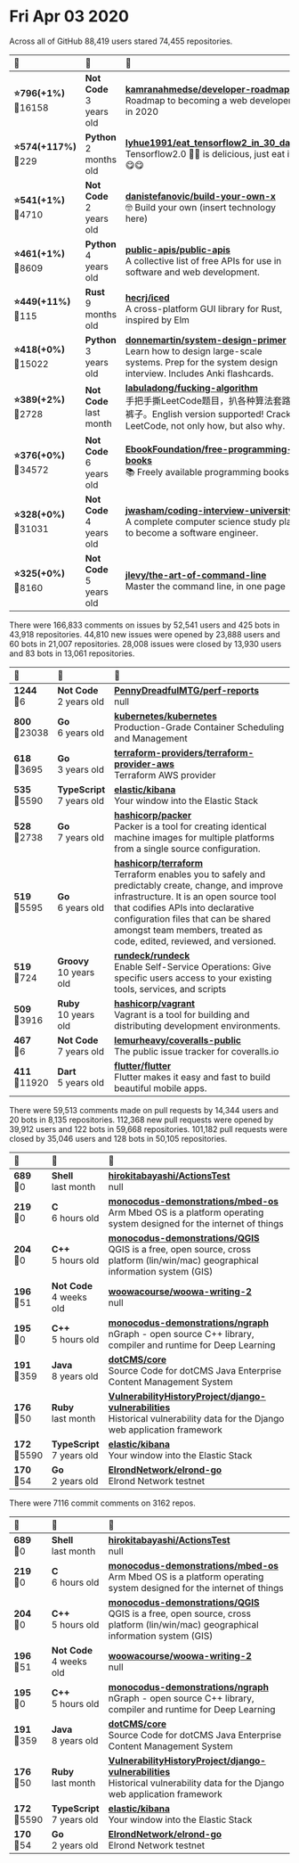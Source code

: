 # Fri Apr 03 2020

Across all of GitHub 88,419 users stared 
74,455 repositories. 

| :page_with_curl: | :calendar: | :page_with_curl: |
| :--- | :--- | :--- |
| **:star:796(+1%)**<br>:twisted_rightwards_arrows:16158 | **Not Code**<br>3 years old | **[kamranahmedse/developer-roadmap](https://github.com/kamranahmedse/developer-roadmap)**<br>Roadmap to becoming a web developer in 2020 |
| **:star:574(+117%)**<br>:twisted_rightwards_arrows:229 | **Python**<br>2 months old | **[lyhue1991/eat_tensorflow2_in_30_days](https://github.com/lyhue1991/eat_tensorflow2_in_30_days)**<br>Tensorflow2.0 🍎🍊 is delicious, just eat it! 😋😋 |
| **:star:541(+1%)**<br>:twisted_rightwards_arrows:4710 | **Not Code**<br>2 years old | **[danistefanovic/build-your-own-x](https://github.com/danistefanovic/build-your-own-x)**<br>🤓 Build your own (insert technology here) |
| **:star:461(+1%)**<br>:twisted_rightwards_arrows:8609 | **Python**<br>4 years old | **[public-apis/public-apis](https://github.com/public-apis/public-apis)**<br>A collective list of free APIs for use in software and web development. |
| **:star:449(+11%)**<br>:twisted_rightwards_arrows:115 | **Rust**<br>9 months old | **[hecrj/iced](https://github.com/hecrj/iced)**<br>A cross-platform GUI library for Rust, inspired by Elm |
| **:star:418(+0%)**<br>:twisted_rightwards_arrows:15022 | **Python**<br>3 years old | **[donnemartin/system-design-primer](https://github.com/donnemartin/system-design-primer)**<br>Learn how to design large-scale systems. Prep for the system design interview.  Includes Anki flashcards. |
| **:star:389(+2%)**<br>:twisted_rightwards_arrows:2728 | **Not Code**<br>last month | **[labuladong/fucking-algorithm](https://github.com/labuladong/fucking-algorithm)**<br>手把手撕LeetCode题目，扒各种算法套路的裤子。English version supported! Crack LeetCode, not only how, but also why.  |
| **:star:376(+0%)**<br>:twisted_rightwards_arrows:34572 | **Not Code**<br>6 years old | **[EbookFoundation/free-programming-books](https://github.com/EbookFoundation/free-programming-books)**<br>:books: Freely available programming books |
| **:star:328(+0%)**<br>:twisted_rightwards_arrows:31031 | **Not Code**<br>4 years old | **[jwasham/coding-interview-university](https://github.com/jwasham/coding-interview-university)**<br>A complete computer science study plan to become a software engineer. |
| **:star:325(+0%)**<br>:twisted_rightwards_arrows:8160 | **Not Code**<br>5 years old | **[jlevy/the-art-of-command-line](https://github.com/jlevy/the-art-of-command-line)**<br>Master the command line, in one page |

There were 166,833 comments on issues by 52,541 users and 425 bots in 43,918 repositories.
44,810 new issues were opened by 23,888 users and 60 bots in 21,007 repositories.
28,008 issues were closed by 13,930 users and 83 bots in 13,061 repositories.

| :speech_balloon: | :calendar: | :page_with_curl: |
| :--- | :--- | :--- |
| **1244**<br>:twisted_rightwards_arrows:6 | **Not Code**<br>2 years old | **[PennyDreadfulMTG/perf-reports](https://github.com/PennyDreadfulMTG/perf-reports)**<br>null |
| **800**<br>:twisted_rightwards_arrows:23038 | **Go**<br>6 years old | **[kubernetes/kubernetes](https://github.com/kubernetes/kubernetes)**<br>Production-Grade Container Scheduling and Management |
| **618**<br>:twisted_rightwards_arrows:3695 | **Go**<br>3 years old | **[terraform-providers/terraform-provider-aws](https://github.com/terraform-providers/terraform-provider-aws)**<br>Terraform AWS provider |
| **535**<br>:twisted_rightwards_arrows:5590 | **TypeScript**<br>7 years old | **[elastic/kibana](https://github.com/elastic/kibana)**<br>Your window into the Elastic Stack |
| **528**<br>:twisted_rightwards_arrows:2738 | **Go**<br>7 years old | **[hashicorp/packer](https://github.com/hashicorp/packer)**<br>Packer is a tool for creating identical machine images for multiple platforms from a single source configuration. |
| **519**<br>:twisted_rightwards_arrows:5595 | **Go**<br>6 years old | **[hashicorp/terraform](https://github.com/hashicorp/terraform)**<br>Terraform enables you to safely and predictably create, change, and improve infrastructure. It is an open source tool that codifies APIs into declarative configuration files that can be shared amongst team members, treated as code, edited, reviewed, and versioned. |
| **519**<br>:twisted_rightwards_arrows:724 | **Groovy**<br>10 years old | **[rundeck/rundeck](https://github.com/rundeck/rundeck)**<br>Enable Self-Service Operations: Give specific users access to your existing tools, services, and scripts |
| **509**<br>:twisted_rightwards_arrows:3916 | **Ruby**<br>10 years old | **[hashicorp/vagrant](https://github.com/hashicorp/vagrant)**<br>Vagrant is a tool for building and distributing development environments. |
| **467**<br>:twisted_rightwards_arrows:6 | **Not Code**<br>7 years old | **[lemurheavy/coveralls-public](https://github.com/lemurheavy/coveralls-public)**<br>The public issue tracker for coveralls.io |
| **411**<br>:twisted_rightwards_arrows:11920 | **Dart**<br>5 years old | **[flutter/flutter](https://github.com/flutter/flutter)**<br>Flutter makes it easy and fast to build beautiful mobile apps. |

There were 59,513 comments made on pull requests by 14,344 users and 20 bots in 8,135 repositories.
112,368 new pull requests were opened by 39,912 users and 122 bots in 59,668 repositories.
101,182 pull requests were closed by 35,046 users and 128 bots in 50,105 repositories.

| :speech_balloon: | :calendar: | :page_with_curl: |
| :--- | :--- | :--- |
| **689**<br>:twisted_rightwards_arrows:0 | **Shell**<br>last month | **[hirokitabayashi/ActionsTest](https://github.com/hirokitabayashi/ActionsTest)**<br>null |
| **219**<br>:twisted_rightwards_arrows:0 | **C**<br>6 hours old | **[monocodus-demonstrations/mbed-os](https://github.com/monocodus-demonstrations/mbed-os)**<br>Arm Mbed OS is a platform operating system designed for the internet of things |
| **204**<br>:twisted_rightwards_arrows:0 | **C++**<br>5 hours old | **[monocodus-demonstrations/QGIS](https://github.com/monocodus-demonstrations/QGIS)**<br>QGIS is a free, open source, cross platform (lin/win/mac) geographical information system (GIS) |
| **196**<br>:twisted_rightwards_arrows:51 | **Not Code**<br>4 weeks old | **[woowacourse/woowa-writing-2](https://github.com/woowacourse/woowa-writing-2)**<br>null |
| **195**<br>:twisted_rightwards_arrows:0 | **C++**<br>5 hours old | **[monocodus-demonstrations/ngraph](https://github.com/monocodus-demonstrations/ngraph)**<br>nGraph - open source C++ library, compiler and runtime for Deep Learning |
| **191**<br>:twisted_rightwards_arrows:359 | **Java**<br>8 years old | **[dotCMS/core](https://github.com/dotCMS/core)**<br>Source Code for dotCMS Java Enterprise Content Management System |
| **176**<br>:twisted_rightwards_arrows:50 | **Ruby**<br>last month | **[VulnerabilityHistoryProject/django-vulnerabilities](https://github.com/VulnerabilityHistoryProject/django-vulnerabilities)**<br>Historical vulnerability data for the Django web application framework |
| **172**<br>:twisted_rightwards_arrows:5590 | **TypeScript**<br>7 years old | **[elastic/kibana](https://github.com/elastic/kibana)**<br>Your window into the Elastic Stack |
| **170**<br>:twisted_rightwards_arrows:54 | **Go**<br>2 years old | **[ElrondNetwork/elrond-go](https://github.com/ElrondNetwork/elrond-go)**<br>Elrond Network testnet |

There were 7116 commit comments on 3162 repos.

| :speech_balloon: | :calendar: | :page_with_curl: |
| :--- | :--- | :--- |
| **689**<br>:twisted_rightwards_arrows:0 | **Shell**<br>last month | **[hirokitabayashi/ActionsTest](https://github.com/hirokitabayashi/ActionsTest)**<br>null |
| **219**<br>:twisted_rightwards_arrows:0 | **C**<br>6 hours old | **[monocodus-demonstrations/mbed-os](https://github.com/monocodus-demonstrations/mbed-os)**<br>Arm Mbed OS is a platform operating system designed for the internet of things |
| **204**<br>:twisted_rightwards_arrows:0 | **C++**<br>5 hours old | **[monocodus-demonstrations/QGIS](https://github.com/monocodus-demonstrations/QGIS)**<br>QGIS is a free, open source, cross platform (lin/win/mac) geographical information system (GIS) |
| **196**<br>:twisted_rightwards_arrows:51 | **Not Code**<br>4 weeks old | **[woowacourse/woowa-writing-2](https://github.com/woowacourse/woowa-writing-2)**<br>null |
| **195**<br>:twisted_rightwards_arrows:0 | **C++**<br>5 hours old | **[monocodus-demonstrations/ngraph](https://github.com/monocodus-demonstrations/ngraph)**<br>nGraph - open source C++ library, compiler and runtime for Deep Learning |
| **191**<br>:twisted_rightwards_arrows:359 | **Java**<br>8 years old | **[dotCMS/core](https://github.com/dotCMS/core)**<br>Source Code for dotCMS Java Enterprise Content Management System |
| **176**<br>:twisted_rightwards_arrows:50 | **Ruby**<br>last month | **[VulnerabilityHistoryProject/django-vulnerabilities](https://github.com/VulnerabilityHistoryProject/django-vulnerabilities)**<br>Historical vulnerability data for the Django web application framework |
| **172**<br>:twisted_rightwards_arrows:5590 | **TypeScript**<br>7 years old | **[elastic/kibana](https://github.com/elastic/kibana)**<br>Your window into the Elastic Stack |
| **170**<br>:twisted_rightwards_arrows:54 | **Go**<br>2 years old | **[ElrondNetwork/elrond-go](https://github.com/ElrondNetwork/elrond-go)**<br>Elrond Network testnet |

